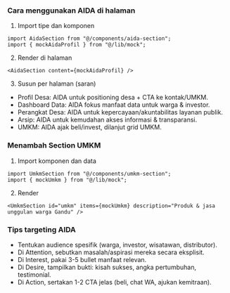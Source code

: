 ### Cara menggunakan AIDA di halaman

1) Import tipe dan komponen
```tsx
import AidaSection from "@/components/aida-section";
import { mockAidaProfil } from "@/lib/mock";
```

2) Render di halaman
```tsx
<AidaSection content={mockAidaProfil} />
```

3) Susun per halaman (saran)
- Profil Desa: AIDA untuk positioning desa + CTA ke kontak/UMKM.
- Dashboard Data: AIDA fokus manfaat data untuk warga & investor.
- Perangkat Desa: AIDA untuk kepercayaan/akuntabilitas layanan publik.
- Arsip: AIDA untuk kemudahan akses informasi & transparansi.
- UMKM: AIDA ajak beli/invest, dilanjut grid UMKM.

### Menambah Section UMKM

1) Import komponen dan data
```tsx
import UmkmSection from "@/components/umkm-section";
import { mockUmkm } from "@/lib/mock";
```

2) Render
```tsx
<UmkmSection id="umkm" items={mockUmkm} description="Produk & jasa unggulan warga Gandu" />
```

### Tips targeting AIDA
- Tentukan audience spesifik (warga, investor, wisatawan, distributor).
- Di Attention, sebutkan masalah/aspirasi mereka secara eksplisit.
- Di Interest, pakai 3-5 bullet manfaat relevan.
- Di Desire, tampilkan bukti: kisah sukses, angka pertumbuhan, testimonial.
- Di Action, sertakan 1-2 CTA jelas (beli, chat WA, ajukan kemitraan).


